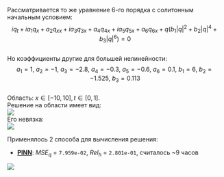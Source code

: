 Рассматривается то же уравнение 6-го порядка с солитонным начальным условием:  
$$iq_t + ia_1q_x + a_2q_{xx} + ia_3q_{3x} + a_4q_{4x} + ia_5q_{5x} + a_6q_{6x} + q(b_1|q|^2 +b_2|q|^4 + b_3|q|^6)=0$$  
Но коэффициенты другие для большей нелинейности:  
$$a_1 = 1,\ a_2 = -1,\ a_3 = -2.8,\ a_4 = -0.3,\ a_5 = -0.6,\ a_6 = 0.1,\ b_1 = 6,\ b_2 = -1.525,\ b_3 = 0.113$$  
Область: $x\in[-10,10], t\in[0,1]$.  
Решение на области имеет вид:  
<img src="https://github.com/mikhakuv/PINNs/blob/main/pictures/exp57_charts_1.png">  
Его невязка:  
<img src="https://github.com/mikhakuv/PINNs/blob/main/pictures/exp57_charts_2.png">  

Применялось 2 способа для вычисления решения:  
* [**PINN**](https://github.com/mikhakuv/PINNs/blob/main/notebooks/exp57_PINN.ipynb): $MSE_q$ = `7.959e-02`, $Rel_h$ = `2.801e-01`, считалось ~9 часов

<img src="https://github.com/mikhakuv/PINNs/blob/main/pictures/exp57_charts_3.png">  

<!--
* [**FBPINN**](https://github.com/mikhakuv/PINNs/blob/main/notebooks/exp57_FBPINN.ipynb): $MSE_q$ = ``, $Rel_h$ = ``, считалось ~ часов

<img src="https://github.com/mikhakuv/PINNs/blob/main/pictures/exp56_charts_4.png">  
-->
